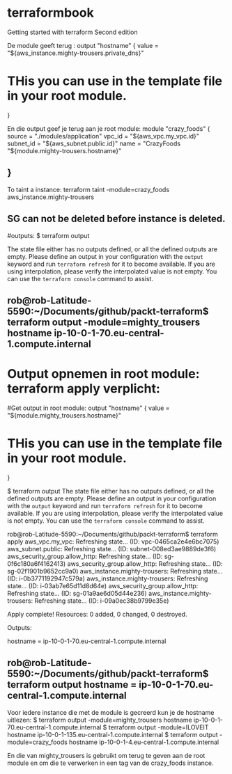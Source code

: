 # terraformbook
Getting started with terraform Second edition

De module geeft terug :
output "hostname" {
  value = "${aws_instance.mighty-trousers.private_dns}"
  # THis you can use in the template file in your root module.
}

En die output geef je terug aan je root module:
module "crazy_foods" {
  source = "./modules/application"
  vpc_id = "${aws_vpc.my_vpc.id}"
  subnet_id = "${aws_subnet.public.id}"
  name = "CrazyFoods "${module.mighty-trousers.hostname}"

}
-------------------------------------------------------------------
To taint a instance:
terraform taint -module=crazy_foods aws_instance.mighty-trousers 

SG can not be deleted before instance is deleted.
-------------------------------------------------------------------


#outputs:
$ terraform output

The state file either has no outputs defined, or all the defined
outputs are empty. Please define an output in your configuration
with the `output` keyword and run `terraform refresh` for it to
become available. If you are using interpolation, please verify
the interpolated value is not empty. You can use the 
`terraform console` command to assist.

rob@rob-Latitude-5590:~/Documents/github/packt-terraform$ terraform output -module=mighty_trousers hostname
ip-10-0-1-70.eu-central-1.compute.internal
--
# Output opnemen in root module: terraform apply verplicht:
#Get output in root module:
output "hostname" {
  value = "${module.mighty_trousers.hostname}"

  # THis you can use in the template file in your root module.
}

$ terraform output
The state file either has no outputs defined, or all the defined
outputs are empty. Please define an output in your configuration
with the `output` keyword and run `terraform refresh` for it to
become available. If you are using interpolation, please verify
the interpolated value is not empty. You can use the 
`terraform console` command to assist.

rob@rob-Latitude-5590:~/Documents/github/packt-terraform$ terraform apply
aws_vpc.my_vpc: Refreshing state... (ID: vpc-0465ca2e4e6bc7075)
aws_subnet.public: Refreshing state... (ID: subnet-008ed3ae9889de3f6)
aws_security_group.allow_http: Refreshing state... (ID: sg-0f6c180a6f4162413)
aws_security_group.allow_http: Refreshing state... (ID: sg-02f1901b9652cc9a0)
aws_instance.mighty-trousers: Refreshing state... (ID: i-0b3771192947c579a)
aws_instance.mighty-trousers: Refreshing state... (ID: i-03ab7e65d11d8d64e)
aws_security_group.allow_http: Refreshing state... (ID: sg-01a9ae6d05d44e236)
aws_instance.mighty-trousers: Refreshing state... (ID: i-09a0ec38b9799e35e)

Apply complete! Resources: 0 added, 0 changed, 0 destroyed.

Outputs:

hostname = ip-10-0-1-70.eu-central-1.compute.internal

rob@rob-Latitude-5590:~/Documents/github/packt-terraform$ terraform output
hostname = ip-10-0-1-70.eu-central-1.compute.internal
--------------------------------------------------------------------
Voor iedere instance die met de module is gecreerd kun je de hostname uitlezen:
$ terraform output -module=mighty_trousers hostname
ip-10-0-1-70.eu-central-1.compute.internal
$ terraform output -module=ILOVEIT hostname
ip-10-0-1-135.eu-central-1.compute.internal
$ terraform output -module=crazy_foods hostname
ip-10-0-1-4.eu-central-1.compute.internal

En die van mighty_trousers is gebruikt om terug te geven aan de root module en om die te verwerken in een tag van de crazy_foods instance.

